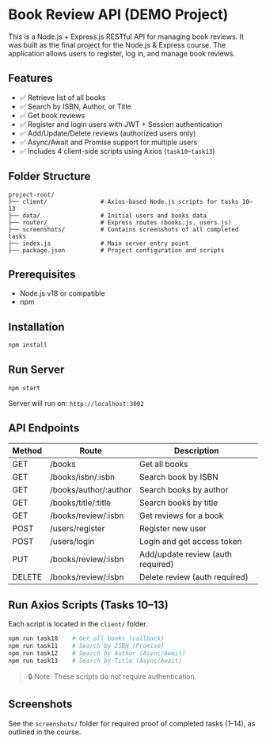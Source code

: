 # Book Review API (DEMO Project)

This is a Node.js + Express.js RESTful API for managing book reviews. 
It was built as the final project for the Node.js & Express course. 
The application allows users to register, log in, and manage book reviews.

## Features

- ✅ Retrieve list of all books
- ✅ Search by ISBN, Author, or Title
- ✅ Get book reviews
- ✅ Register and login users with JWT + Session authentication
- ✅ Add/Update/Delete reviews (authorized users only)
- ✅ Async/Await and Promise support for multiple users
- ✅ Includes 4 client-side scripts using Axios (`task10`–`task13`)

## Folder Structure

```
project-root/
├── client/               # Axios-based Node.js scripts for tasks 10–13
├── data/                 # Initial users and books data
├── router/               # Express routes (books.js, users.js)
├── screenshots/          # Contains screenshots of all completed tasks
├── index.js              # Main server entry point
├── package.json          # Project configuration and scripts
```

## Prerequisites

- Node.js v18 or compatible
- npm

## Installation

```bash
npm install
```

## Run Server

```bash
npm start
```

Server will run on: `http://localhost:3002`

## API Endpoints

| Method | Route                          | Description                          |
|--------|--------------------------------|--------------------------------------|
| GET    | /books                         | Get all books                        |
| GET    | /books/isbn/:isbn              | Search book by ISBN                  |
| GET    | /books/author/:author          | Search books by author               |
| GET    | /books/title/:title            | Search books by title                |
| GET    | /books/review/:isbn            | Get reviews for a book               |
| POST   | /users/register                | Register new user                    |
| POST   | /users/login                   | Login and get access token           |
| PUT    | /books/review/:isbn            | Add/update review (auth required)    |
| DELETE | /books/review/:isbn            | Delete review (auth required)        |

## Run Axios Scripts (Tasks 10–13)

Each script is located in the `client/` folder.

```bash
npm run task10    # Get all books (callback)
npm run task11    # Search by ISBN (Promise)
npm run task12    # Search by Author (Async/Await)
npm run task13    # Search by Title (Async/Await)
```

> 🔒 Note: These scripts do not require authentication.

## Screenshots

See the `screenshots/` folder for required proof of completed tasks (1–14), as outlined in the course.